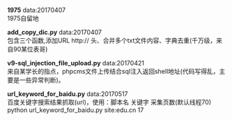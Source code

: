 **1975**  data:20170407    
1975自留地

**add_copy_dic.py**  data:20170407   
包含三个函数,添加URL http:// 头、合并多个txt文件内容、字典去重(千万级，来自90某位表哥)

**v9-sql_injection_file_upload.py**  data:20170421   
来自某学长的指点，phpcms文件上传结合sql注入返回shell地址(代码写得乱，主要是一些异常判断)。

**url_keyword_for_baidu.py**  data:20170517   
百度关键字搜索结果抓取(url)，使用：脚本名 关键字 采集页数(默认线程70)   
python url_keyword_for_baidu.py site:edu.cn 17
